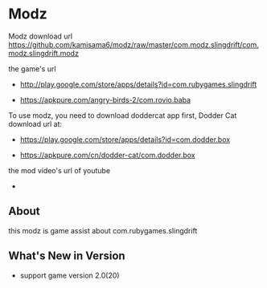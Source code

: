 # Modz

Modz download url https://github.com/kamisama6/modz/raw/master/com.modz.slingdrift/com.modz.slingdrift.modz

the game's url

* http://play.google.com/store/apps/details?id=com.rubygames.slingdrift

* https://apkpure.com/angry-birds-2/com.rovio.baba

To use modz, you need to download doddercat app first, Dodder Cat download url at:

* https://play.google.com/store/apps/details?id=com.dodder.box

* https://apkpure.com/cn/dodder-cat/com.dodder.box
                      
the mod video's url of youtube

* 


## About

this modz is game assist about com.rubygames.slingdrift

## What's New in Version

* support game version 2.0(20) 
